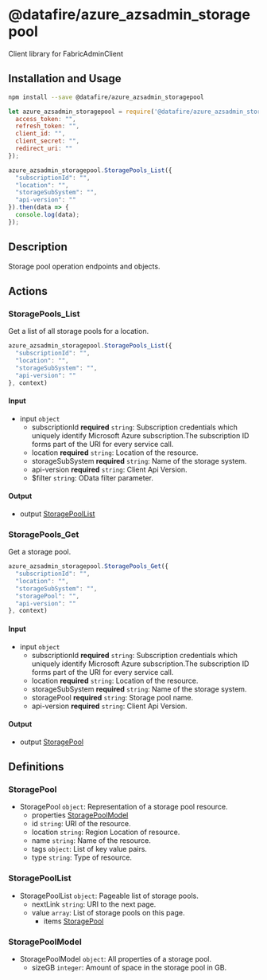 # @datafire/azure_azsadmin_storagepool

Client library for FabricAdminClient

## Installation and Usage
```bash
npm install --save @datafire/azure_azsadmin_storagepool
```
```js
let azure_azsadmin_storagepool = require('@datafire/azure_azsadmin_storagepool').create({
  access_token: "",
  refresh_token: "",
  client_id: "",
  client_secret: "",
  redirect_uri: ""
});

azure_azsadmin_storagepool.StoragePools_List({
  "subscriptionId": "",
  "location": "",
  "storageSubSystem": "",
  "api-version": ""
}).then(data => {
  console.log(data);
});
```

## Description

Storage pool operation endpoints and objects.

## Actions

### StoragePools_List
Get a list of all storage pools for a location.


```js
azure_azsadmin_storagepool.StoragePools_List({
  "subscriptionId": "",
  "location": "",
  "storageSubSystem": "",
  "api-version": ""
}, context)
```

#### Input
* input `object`
  * subscriptionId **required** `string`: Subscription credentials which uniquely identify Microsoft Azure subscription.The subscription ID forms part of the URI for every service call.
  * location **required** `string`: Location of the resource.
  * storageSubSystem **required** `string`: Name of the storage system.
  * api-version **required** `string`: Client Api Version.
  * $filter `string`: OData filter parameter.

#### Output
* output [StoragePoolList](#storagepoollist)

### StoragePools_Get
Get a storage pool.


```js
azure_azsadmin_storagepool.StoragePools_Get({
  "subscriptionId": "",
  "location": "",
  "storageSubSystem": "",
  "storagePool": "",
  "api-version": ""
}, context)
```

#### Input
* input `object`
  * subscriptionId **required** `string`: Subscription credentials which uniquely identify Microsoft Azure subscription.The subscription ID forms part of the URI for every service call.
  * location **required** `string`: Location of the resource.
  * storageSubSystem **required** `string`: Name of the storage system.
  * storagePool **required** `string`: Storage pool name.
  * api-version **required** `string`: Client Api Version.

#### Output
* output [StoragePool](#storagepool)



## Definitions

### StoragePool
* StoragePool `object`: Representation of a storage pool resource.
  * properties [StoragePoolModel](#storagepoolmodel)
  * id `string`: URI of the resource.
  * location `string`: Region Location of resource.
  * name `string`: Name of the resource.
  * tags `object`: List of key value pairs.
  * type `string`: Type of resource.

### StoragePoolList
* StoragePoolList `object`: Pageable list of storage pools.
  * nextLink `string`: URI to the next page.
  * value `array`: List of storage pools on this page.
    * items [StoragePool](#storagepool)

### StoragePoolModel
* StoragePoolModel `object`: All properties of a storage pool.
  * sizeGB `integer`: Amount of space in the storage pool in GB.



